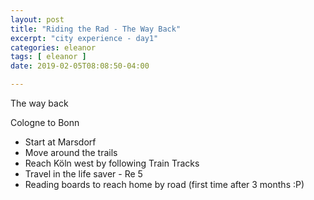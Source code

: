 ```yaml
---
layout: post
title: "Riding the Rad - The Way Back"
excerpt: "city experience - day1"
categories: eleanor
tags: [ eleanor ]
date: 2019-02-05T08:08:50-04:00

---
```


The way back

Cologne to Bonn

* Start at Marsdorf
* Move around the trails
* Reach Köln west by following Train Tracks
* Travel in the life saver - Re 5
* Reading boards to reach home by road (first time after 3 months :P)
